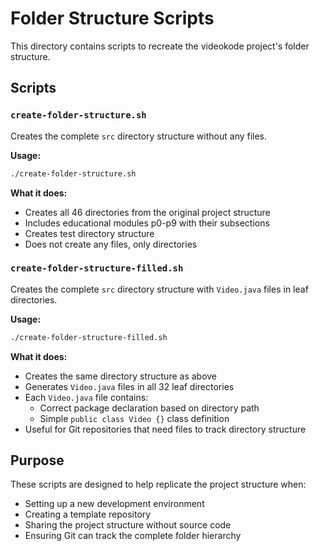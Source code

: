 # Folder Structure Scripts

This directory contains scripts to recreate the videokode project's folder structure.

## Scripts

### `create-folder-structure.sh`
Creates the complete `src` directory structure without any files.

**Usage:**
```bash
./create-folder-structure.sh
```

**What it does:**
- Creates all 46 directories from the original project structure
- Includes educational modules p0-p9 with their subsections
- Creates test directory structure
- Does not create any files, only directories

### `create-folder-structure-filled.sh`
Creates the complete `src` directory structure with `Video.java` files in leaf directories.

**Usage:**
```bash
./create-folder-structure-filled.sh
```

**What it does:**
- Creates the same directory structure as above
- Generates `Video.java` files in all 32 leaf directories
- Each `Video.java` file contains:
  - Correct package declaration based on directory path
  - Simple `public class Video {}` class definition
- Useful for Git repositories that need files to track directory structure

## Purpose

These scripts are designed to help replicate the project structure when:
- Setting up a new development environment
- Creating a template repository
- Sharing the project structure without source code
- Ensuring Git can track the complete folder hierarchy